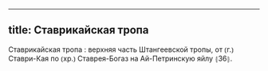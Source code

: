 
---
title: Ставрикайская тропа
---
Ставрикайская тропа
: верхняя часть Штангеевской тропы, от ⦅г.⦆ Ставри-Кая по ⦅хр.⦆ Ставрея-Богаз на Ай-Петринскую яйлу ⦃З6⦄.
